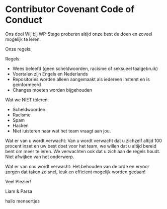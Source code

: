 # Contributor Covenant Code of Conduct

Ons doel
Wij bij WP-Stage proberen altijd onze best de doen en zoveel mogelijk te leren.

Onze regels:

Regels:
* Wees beleefd (geen scheldwoorden, racisme of seksueel taalgebruik)
* Voertalen zijn Engels en Nederlands
* Repositories worden alleen aangemaakt als iedereen instemt en is geinformeerd
* Changes moeten worden bijgehouden

Wat we NIET toleren:
* Scheldwoorden
* Racisme
* Spam
* Hacken
* Niet luisteren naar wat het team vraagt aan jou.

Wat er van u wordt verwacht:
Van u wordt verwacht dat u zichzelf altijd 100 procent inzet en uw best doet voor het team, we willen dat u altijd bereid bent
om meer te leren. We verwachten ook dat u zich aan de regels houdt.
Niet afwijken van het onderwerp.

Wat er van ons wordt verwacht:
Het behouden van de orde en ervoor zorgen dat taken zo snel, leuk en efficient mogelijk worden gedaan!

Veel Plezier!

Liam & Parsa

hallo meneertjes

